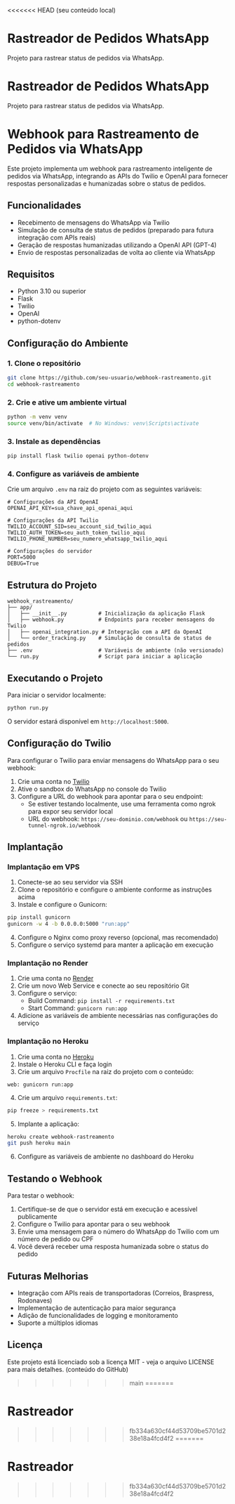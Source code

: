 <<<<<<< HEAD
(seu conteúdo local)
# Rastreador de Pedidos WhatsApp
Projeto para rastrear status de pedidos via WhatsApp.


# Rastreador de Pedidos WhatsApp
Projeto para rastrear status de pedidos via WhatsApp.
# Webhook para Rastreamento de Pedidos via WhatsApp

Este projeto implementa um webhook para rastreamento inteligente de pedidos via WhatsApp, integrando as APIs do Twilio e OpenAI para fornecer respostas personalizadas e humanizadas sobre o status de pedidos.

## Funcionalidades

- Recebimento de mensagens do WhatsApp via Twilio
- Simulação de consulta de status de pedidos (preparado para futura integração com APIs reais)
- Geração de respostas humanizadas utilizando a OpenAI API (GPT-4)
- Envio de respostas personalizadas de volta ao cliente via WhatsApp

## Requisitos

- Python 3.10 ou superior
- Flask
- Twilio
- OpenAI
- python-dotenv

## Configuração do Ambiente

### 1. Clone o repositório

```bash
git clone https://github.com/seu-usuario/webhook-rastreamento.git
cd webhook-rastreamento
```

### 2. Crie e ative um ambiente virtual

```bash
python -m venv venv
source venv/bin/activate  # No Windows: venv\Scripts\activate
```

### 3. Instale as dependências

```bash
pip install flask twilio openai python-dotenv
```

### 4. Configure as variáveis de ambiente

Crie um arquivo `.env` na raiz do projeto com as seguintes variáveis:

```
# Configurações da API OpenAI
OPENAI_API_KEY=sua_chave_api_openai_aqui

# Configurações da API Twilio
TWILIO_ACCOUNT_SID=seu_account_sid_twilio_aqui
TWILIO_AUTH_TOKEN=seu_auth_token_twilio_aqui
TWILIO_PHONE_NUMBER=seu_numero_whatsapp_twilio_aqui

# Configurações do servidor
PORT=5000
DEBUG=True
```

## Estrutura do Projeto

```
webhook_rastreamento/
├── app/
│   ├── __init__.py          # Inicialização da aplicação Flask
│   ├── webhook.py           # Endpoints para receber mensagens do Twilio
│   ├── openai_integration.py # Integração com a API da OpenAI
│   └── order_tracking.py    # Simulação de consulta de status de pedidos
├── .env                     # Variáveis de ambiente (não versionado)
└── run.py                   # Script para iniciar a aplicação
```

## Executando o Projeto

Para iniciar o servidor localmente:

```bash
python run.py
```

O servidor estará disponível em `http://localhost:5000`.

## Configuração do Twilio

Para configurar o Twilio para enviar mensagens do WhatsApp para o seu webhook:

1. Crie uma conta no [Twilio](https://www.twilio.com/)
2. Ative o sandbox do WhatsApp no console do Twilio
3. Configure a URL do webhook para apontar para o seu endpoint:
   - Se estiver testando localmente, use uma ferramenta como ngrok para expor seu servidor local
   - URL do webhook: `https://seu-dominio.com/webhook` ou `https://seu-tunnel-ngrok.io/webhook`

## Implantação

### Implantação em VPS

1. Conecte-se ao seu servidor via SSH
2. Clone o repositório e configure o ambiente conforme as instruções acima
3. Instale e configure o Gunicorn:

```bash
pip install gunicorn
gunicorn -w 4 -b 0.0.0.0:5000 "run:app"
```

4. Configure o Nginx como proxy reverso (opcional, mas recomendado)
5. Configure o serviço systemd para manter a aplicação em execução

### Implantação no Render

1. Crie uma conta no [Render](https://render.com/)
2. Crie um novo Web Service e conecte ao seu repositório Git
3. Configure o serviço:
   - Build Command: `pip install -r requirements.txt`
   - Start Command: `gunicorn run:app`
4. Adicione as variáveis de ambiente necessárias nas configurações do serviço

### Implantação no Heroku

1. Crie uma conta no [Heroku](https://www.heroku.com/)
2. Instale o Heroku CLI e faça login
3. Crie um arquivo `Procfile` na raiz do projeto com o conteúdo:

```
web: gunicorn run:app
```

4. Crie um arquivo `requirements.txt`:

```bash
pip freeze > requirements.txt
```

5. Implante a aplicação:

```bash
heroku create webhook-rastreamento
git push heroku main
```

6. Configure as variáveis de ambiente no dashboard do Heroku

## Testando o Webhook

Para testar o webhook:

1. Certifique-se de que o servidor está em execução e acessível publicamente
2. Configure o Twilio para apontar para o seu webhook
3. Envie uma mensagem para o número do WhatsApp do Twilio com um número de pedido ou CPF
4. Você deverá receber uma resposta humanizada sobre o status do pedido

## Futuras Melhorias

- Integração com APIs reais de transportadoras (Correios, Braspress, Rodonaves)
- Implementação de autenticação para maior segurança
- Adição de funcionalidades de logging e monitoramento
- Suporte a múltiplos idiomas

## Licença

Este projeto está licenciado sob a licença MIT - veja o arquivo LICENSE para mais detalhes.
(conteúdo do GitHub)
>>>>>>> main
=======
# Rastreador
>>>>>>> fb334a630cf44d53709be5701d238e18a4fcd4f2
=======
# Rastreador
>>>>>>> fb334a630cf44d53709be5701d238e18a4fcd4f2

